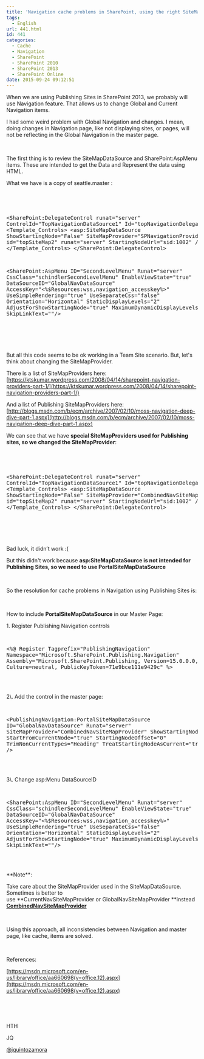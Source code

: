 ```yaml
---
title: 'Navigation cache problems in SharePoint, using the right SiteMapDataSource'
tags:
  - English
url: 441.html
id: 441
categories:
  - Cache
  - Navigation
  - SharePoint
  - SharePoint 2010
  - SharePoint 2013
  - SharePoint Online
date: 2015-09-24 09:12:51
---
```


When we are using Publishing Sites in SharePoint 2013, we probably will use Navigation feature. That allows us to change Global and Current Navigation items.

I had some weird problem with Global Navigation and changes. I mean, doing changes in Navigation page, like not displaying sites, or pages, will not be reflecting in the Global Navigation in the master page.

&nbsp;

The first thing is to review the SiteMapDataSource and SharePoint:AspMenu items. These are intended to get the Data and Represent the data using HTML.

What we have is a copy of seattle.master :

&nbsp;
<div id="codeSnippetWrapper">
<pre class="xhtml">

<SharePoint:DelegateControl runat="server" ControlId="TopNavigationDataSource1" Id="topNavigationDelegate">
    <Template_Controls>
        <asp:SiteMapDataSource ShowStartingNode="False"
                                SiteMapProvider="SPNavigationProvider"
                                id="topSiteMap2"
                                runat="server"
                                StartingNodeUrl="sid:1002" />
    </Template_Controls>
</SharePoint:DelegateControl>

<SharePoint:AspMenu ID="SecondLevelMenu"
                    Runat="server"
                    CssClass="schindlerSecondLevelMenu"
                    EnableViewState="true"
                    DataSourceID="GlobalNavDataSource"
                    AccessKey="<%$Resources:wss,navigation_accesskey%>"
                    UseSimpleRendering="true"
                    UseSeparateCss="false"
                    Orientation="Horizontal"
                    StaticDisplayLevels="2"
                    AdjustForShowStartingNode="true"
                    MaximumDynamicDisplayLevels="2"
                    SkipLinkText=""/>

</pre>
&nbsp;

</div>
&nbsp;

But all this code seems to be ok working in a Team Site scenario. But, let's think about changing the SiteMapProvider.

There is a list of SiteMapProviders here: [https://ktskumar.wordpress.com/2008/04/14/sharepoint-navigation-providers-part-1/](https://ktskumar.wordpress.com/2008/04/14/sharepoint-navigation-providers-part-1/)

And a list of Publishing SiteMapProviders here: [http://blogs.msdn.com/b/ecm/archive/2007/02/10/moss-navigation-deep-dive-part-1.aspx](http://blogs.msdn.com/b/ecm/archive/2007/02/10/moss-navigation-deep-dive-part-1.aspx)

We can see that we have **special SiteMapProviders used for Publishing sites, so we changed the SiteMapProvider**:

&nbsp;
<div id="codeSnippetWrapper">
<pre class="xhtml">

<SharePoint:DelegateControl runat="server" ControlId="TopNavigationDataSource1" Id="topNavigationDelegate">
    <Template_Controls>
        <asp:SiteMapDataSource ShowStartingNode="False"
                                SiteMapProvider="CombinedNavSiteMapProvider"
                                id="topSiteMap2"
                                runat="server"
                                StartingNodeUrl="sid:1002" />
    </Template_Controls>
</SharePoint:DelegateControl>

</pre>
&nbsp;

</div>
&nbsp;

Bad luck, it didn’t work :(

But this didn't work because **asp:SiteMapDataSource is not intended for Publishing Sites, so we need to use PortalSiteMapDataSource**

&nbsp;

So the resolution for cache problems in Navigation using Publishing Sites is:

&nbsp;

How to include **PortalSiteMapDataSource** in our Master Page:

1\. Register Publishing Navigation controls
<div id="codeSnippetWrapper">
<pre class="xhtml">

<%@ Register Tagprefix="PublishingNavigation" Namespace="Microsoft.SharePoint.Publishing.Navigation" Assembly="Microsoft.SharePoint.Publishing, Version=15.0.0.0, Culture=neutral, PublicKeyToken=71e9bce111e9429c" %>

</pre>
&nbsp;

</div>
2\. Add the control in the master page:
<div id="codeSnippetWrapper">
<pre class="xhtml">

<PublishingNavigation:PortalSiteMapDataSource ID="GlobalNavDataSource"
    Runat="server"
    SiteMapProvider="CombinedNavSiteMapProvider"
    ShowStartingNode="false"
    StartFromCurrentNode="true"
    StartingNodeOffset="0"
    TrimNonCurrentTypes="Heading"
    TreatStartingNodeAsCurrent="true" />

</pre>
&nbsp;

</div>
3\. Change asp:Menu DataSourceID
<div id="codeSnippetWrapper">
<pre class="xhtml">

<SharePoint:AspMenu ID="SecondLevelMenu"
           Runat="server"
           CssClass="schindlerSecondLevelMenu"
           EnableViewState="true"
           DataSourceID="GlobalNavDataSource"
           AccessKey="<%$Resources:wss,navigation_accesskey%>"
           UseSimpleRendering="true"
           UseSeparateCss="false"
           Orientation="Horizontal"
           StaticDisplayLevels="2"
           AdjustForShowStartingNode="true"
           MaximumDynamicDisplayLevels="2"
           SkipLinkText=""/>

</pre>
&nbsp;

</div>
**Note**:

Take care about the SiteMapProvider used in the SiteMapDataSource. Sometimes is better to use **CurrentNavSiteMapProvider or GlobalNavSiteMapProvider **instead **[CombinedNavSiteMapProvider](https://msdn.microsoft.com/EN-US/library/office/microsoft.sharepoint.publishing.navigation.portalsitemapprovider.combinednavsitemapprovider.aspx)**

&nbsp;

Using this approach, all inconsistencies between Navigation and master page, like cache, items are solved.

&nbsp;

References:

[https://msdn.microsoft.com/en-us/library/office/aa660698(v=office.12).aspx](https://msdn.microsoft.com/en-us/library/office/aa660698(v=office.12).aspx)

&nbsp;

&nbsp;

HTH

JQ

[@jquintozamora](https://twitter.com/jquintozamora)